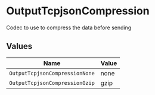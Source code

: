 # OutputTcpjsonCompression

Codec to use to compress the data before sending


## Values

| Name                           | Value                          |
| ------------------------------ | ------------------------------ |
| `OutputTcpjsonCompressionNone` | none                           |
| `OutputTcpjsonCompressionGzip` | gzip                           |